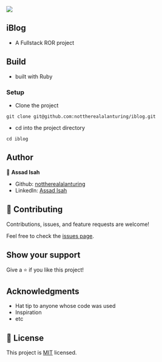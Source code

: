 ![](https://img.shields.io/badge/Microverse-blueviolet)


## iBlog

- A Fullstack ROR project

## Build

- built with Ruby
### Setup

- Clone the project
```terminal
git clone git@github.com:nottherealalanturing/iblog.git
```

- cd into the project directory
```terminal
cd iblog
```
## Author


👤 **Assad Isah**

- Github: [nottherealalanturing](https://github.com/nottherealalanturing)
- LinkedIn: [Assad Isah](https://linkedin.com/in/assadisah)


## 🤝 Contributing

Contributions, issues, and feature requests are welcome!

Feel free to check the [issues page](../../issues/).

## Show your support

Give a ⭐️ if you like this project!

## Acknowledgments

- Hat tip to anyone whose code was used
- Inspiration
- etc

## 📝 License

This project is [MIT](./MIT.md) licensed.